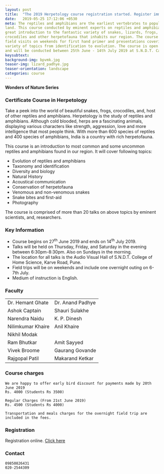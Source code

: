 ```yaml
---
layout: post
title:  "The 2019 Herpetology course registration started. Register immediately to book your place."
date:   2019-05-25 17:12:06 +0530
meta: The reptiles and amphibians are the earliest vertebrates to populate the
land. This course conducted by eminent experts on reptiles and amphibians is a
great introduction to the fantastic variety of snakes, lizards, frogs,
crocodiles and other herpetofauna that inhabits our region. The course includes
field visits on weekends for first hand primer and presentations covering
variety of topics from identification to evolution. The course is open to all
and will be conducted between 25th June - 14th July 2019 at S.N.D.T. Campus, Pune.
keysubtext: 
background-img: bpvmk.jpg
teaser-img: lizard_padhye.jpg
teaser-orientation: landscape
categories: course
---
```


**Wonders of Nature Series**

### Certificate Course in Herpetology

Take a peek into the world of beautiful snakes, frogs, crocodiles, and, host of other
reptiles and amphibians. Herpetology is the study of reptiles and amphibians.
Although cold blooded, herps are a fascinating animals, displaying various
characters like strength, aggression, love and more intelligence that most
people think. With more than 600 species of reptiles and 400 species of
amphibians, India is a country with rich herpetofauna.

This course is an introduction to most common and some uncommon reptiles and
amphibians found in our region. It will cover following topics:

+ Evolution of reptiles and amphibians
+ Taxonomy and identification
+ Diversity and biology
+ Natural History
+ Acoustical communication
+ Conservation of herpetofauna
+ Venomous and non-venomous snakes
+ Snake bites and first-aid
+ Photography

The course is comprised of more than 20 talks on above topics by eminent
scientists, and, researchers. 


### Key Information ###
+ Course begins on 27<sup>th</sup> June 2019 and ends on 14<sup>th</sup> July 2019.
+ Talks will be held on Thursday, Friday, and Saturday in the evening between 6:30pm-8:30pm. Also on Sundays in the morning.
+ The location for all talks is the Audio Visual Hall of S.N.D.T. College of
  Home Science, Karve Road, Pune.
+ Field trips will be on weekends and include one overnight outing on 6-7th July.
+ Medium of instruction is English.


### Faculty
<table class="table table-striped">
    <tr>
    <td>Dr. Hemant Ghate</td>
    <td>Dr. Anand Padhye</td>
    </tr> <tr>
    <td>Ashok Captain</td>
    <td>Shauri Sulakhe</td>
    </tr> <tr>
    <td>Narendra Naidu</td>
    <td>K. P. Dinesh</td>
    </tr> <tr>
    <td>Nilimkumar Khaire</td>
    <td>Anil Khaire</td>
    </tr> <tr>
    <td>Nikhil Modak</td>
    </tr> <tr>
    <td>Ram Bhutkar</td>
    <td>Amit Sayyed</td>
    </tr> <tr>
    <td>Vivek Broome</td>
    <td>Gaurang Govande</td>
    </tr> <tr>
    <td>Rajgopal Patil</td>
    <td>Makarand Ketkar</td>
    </tr>
</table>

### Course charges
    We are happy to offer early bird discount for payments made by 20th June 2019
    Rs. 4000 (Students Rs 3500)

    Regular Charges (From 21st June 2019)
    Rs. 4500 (Students Rs 4000)
    
    Transportation and meals charges for the overnight field trip are included in the fees.


### Registration
Registration online. <a href="https://forms.gle/HscUWyVAe57TRwZZ8">Click here</a>

### Contact
    09850826431
    020-2544309
